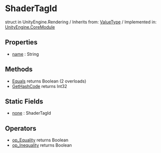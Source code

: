 # ShaderTagId
struct in UnityEngine.Rendering
 / Inherits from: <a href="https://docs.unity3d.com/6000.1/Documentation/ScriptReference/ValueType.html">ValueType</a> / Implemented in: <a href="https://docs.unity3d.com/6000.1/Documentation/ScriptReference/UnityEngine.CoreModule.html">UnityEngine.CoreModule</a>

## Properties
- <a href="https://docs.unity3d.com/6000.1/Documentation/ScriptReference/ShaderTagId-name.html">name</a> : String

## Methods
- <a href="https://docs.unity3d.com/6000.1/Documentation/ScriptReference/ShaderTagId.Equals.html">Equals</a> returns Boolean (2 overloads)
- <a href="https://docs.unity3d.com/6000.1/Documentation/ScriptReference/ShaderTagId.GetHashCode.html">GetHashCode</a> returns Int32

## Static Fields
- <a href="https://docs.unity3d.com/6000.1/Documentation/ScriptReference/ShaderTagId-none.html">none</a> : ShaderTagId

## Operators
- <a href="https://docs.unity3d.com/6000.1/Documentation/ScriptReference/ShaderTagId.op_Equality.html">op_Equality</a> returns Boolean
- <a href="https://docs.unity3d.com/6000.1/Documentation/ScriptReference/ShaderTagId.op_Inequality.html">op_Inequality</a> returns Boolean
